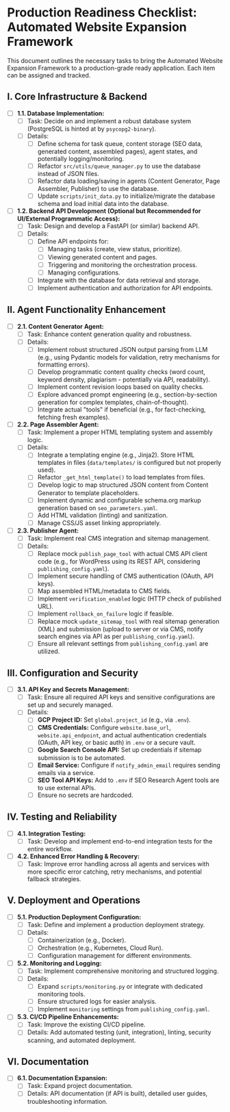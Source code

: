 # Production Readiness Checklist: Automated Website Expansion Framework

This document outlines the necessary tasks to bring the Automated Website Expansion Framework to a production-grade ready application. Each item can be assigned and tracked.

## I. Core Infrastructure & Backend

- [ ] **1.1. Database Implementation:**
    - [ ] Task: Decide on and implement a robust database system (PostgreSQL is hinted at by `psycopg2-binary`).
    - [ ] Details:
        - [ ] Define schema for task queue, content storage (SEO data, generated content, assembled pages), agent states, and potentially logging/monitoring.
        - [ ] Refactor `src/utils/queue_manager.py` to use the database instead of JSON files.
        - [ ] Refactor data loading/saving in agents (Content Generator, Page Assembler, Publisher) to use the database.
        - [ ] Update `scripts/init_data.py` to initialize/migrate the database schema and load initial data into the database.

- [ ] **1.2. Backend API Development (Optional but Recommended for UI/External Programmatic Access):**
    - [ ] Task: Design and develop a FastAPI (or similar) backend API.
    - [ ] Details:
        - [ ] Define API endpoints for:
            - [ ] Managing tasks (create, view status, prioritize).
            - [ ] Viewing generated content and pages.
            - [ ] Triggering and monitoring the orchestration process.
            - [ ] Managing configurations.
        - [ ] Integrate with the database for data retrieval and storage.
        - [ ] Implement authentication and authorization for API endpoints.

## II. Agent Functionality Enhancement

- [ ] **2.1. Content Generator Agent:**
    - [ ] Task: Enhance content generation quality and robustness.
    - [ ] Details:
        - [ ] Implement robust structured JSON output parsing from LLM (e.g., using Pydantic models for validation, retry mechanisms for formatting errors).
        - [ ] Develop programmatic content quality checks (word count, keyword density, plagiarism - potentially via API, readability).
        - [ ] Implement content revision loops based on quality checks.
        - [ ] Explore advanced prompt engineering (e.g., section-by-section generation for complex templates, chain-of-thought).
        - [ ] Integrate actual "tools" if beneficial (e.g., for fact-checking, fetching fresh examples).

- [ ] **2.2. Page Assembler Agent:**
    - [ ] Task: Implement a proper HTML templating system and assembly logic.
    - [ ] Details:
        - [ ] Integrate a templating engine (e.g., Jinja2). Store HTML templates in files (`data/templates/` is configured but not properly used).
        - [ ] Refactor `_get_html_template()` to load templates from files.
        - [ ] Develop logic to map structured JSON content from Content Generator to template placeholders.
        - [ ] Implement dynamic and configurable schema.org markup generation based on `seo_parameters.yaml`.
        - [ ] Add HTML validation (linting) and sanitization.
        - [ ] Manage CSS/JS asset linking appropriately.

- [ ] **2.3. Publisher Agent:**
    - [ ] Task: Implement real CMS integration and sitemap management.
    - [ ] Details:
        - [ ] Replace mock `publish_page_tool` with actual CMS API client code (e.g., for WordPress using its REST API, considering `publishing_config.yaml`).
        - [ ] Implement secure handling of CMS authentication (OAuth, API keys).
        - [ ] Map assembled HTML/metadata to CMS fields.
        - [ ] Implement `verification_enabled` logic (HTTP check of published URL).
        - [ ] Implement `rollback_on_failure` logic if feasible.
        - [ ] Replace mock `update_sitemap_tool` with real sitemap generation (XML) and submission (upload to server or via CMS, notify search engines via API as per `publishing_config.yaml`).
        - [ ] Ensure all relevant settings from `publishing_config.yaml` are utilized.

## III. Configuration and Security

- [ ] **3.1. API Key and Secrets Management:**
    - [ ] Task: Ensure all required API keys and sensitive configurations are set up and securely managed.
    - [ ] Details:
        - [ ] **GCP Project ID:** Set `global.project_id` (e.g., via `.env`).
        - [ ] **CMS Credentials:** Configure `website.base_url`, `website.api_endpoint`, and actual authentication credentials (OAuth, API key, or basic auth) in `.env` or a secure vault.
        - [ ] **Google Search Console API:** Set up credentials if sitemap submission is to be automated.
        - [ ] **Email Service:** Configure if `notify_admin_email` requires sending emails via a service.
        - [ ] **SEO Tool API Keys:** Add to `.env` if SEO Research Agent tools are to use external APIs.
        - [ ] Ensure no secrets are hardcoded.

## IV. Testing and Reliability

- [ ] **4.1. Integration Testing:**
    - [ ] Task: Develop and implement end-to-end integration tests for the entire workflow.

- [ ] **4.2. Enhanced Error Handling & Recovery:**
    - [ ] Task: Improve error handling across all agents and services with more specific error catching, retry mechanisms, and potential fallback strategies.

## V. Deployment and Operations

- [ ] **5.1. Production Deployment Configuration:**
    - [ ] Task: Define and implement a production deployment strategy.
    - [ ] Details:
        - [ ] Containerization (e.g., Docker).
        - [ ] Orchestration (e.g., Kubernetes, Cloud Run).
        - [ ] Configuration management for different environments.

- [ ] **5.2. Monitoring and Logging:**
    - [ ] Task: Implement comprehensive monitoring and structured logging.
    - [ ] Details:
        - [ ] Expand `scripts/monitoring.py` or integrate with dedicated monitoring tools.
        - [ ] Ensure structured logs for easier analysis.
        - [ ] Implement `monitoring` settings from `publishing_config.yaml`.

- [ ] **5.3. CI/CD Pipeline Enhancements:**
    - [ ] Task: Improve the existing CI/CD pipeline.
    - [ ] Details: Add automated testing (unit, integration), linting, security scanning, and automated deployment.

## VI. Documentation

- [ ] **6.1. Documentation Expansion:**
    - [ ] Task: Expand project documentation.
    - [ ] Details: API documentation (if API is built), detailed user guides, troubleshooting information.

```

